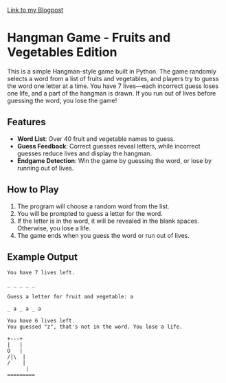 
[Link to my Blogpost](https://pumoxi.com/2024/11/10/building-a-hangman-game-with-python/)

# Hangman Game - Fruits and Vegetables Edition

This is a simple Hangman-style game built in Python. The game randomly selects a word from a list of fruits and vegetables, and players try to guess the word one letter at a time. You have 7 lives—each incorrect guess loses one life, and a part of the hangman is drawn. If you run out of lives before guessing the word, you lose the game!

## Features

- **Word List**: Over 40 fruit and vegetable names to guess.
- **Guess Feedback**: Correct guesses reveal letters, while incorrect guesses reduce lives and display the hangman.
- **Endgame Detection**: Win the game by guessing the word, or lose by running out of lives.

## How to Play

1. The program will choose a random word from the list.
2. You will be prompted to guess a letter for the word.
3. If the letter is in the word, it will be revealed in the blank spaces. Otherwise, you lose a life.
4. The game ends when you guess the word or run out of lives.

## Example Output

```plaintext
You have 7 lives left.

_ _ _ _ _

Guess a letter for fruit and vegetable: a

_ a _ a _ a

You have 6 lives left.
You guessed "z", that's not in the word. You lose a life.

+---+
|   |
O   |
/|\  |
/    |
      |
=========